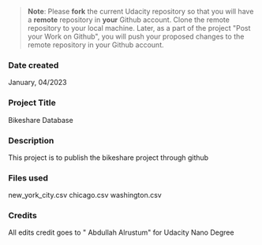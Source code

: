 >**Note**: Please **fork** the current Udacity repository so that you will have a **remote** repository in **your** Github account. Clone the remote repository to your local machine. Later, as a part of the project "Post your Work on Github", you will push your proposed changes to the remote repository in your Github account.

### Date created
January, 04/2023

### Project Title
Bikeshare Database

### Description
This project is to publish the bikeshare project through github

### Files used
new_york_city.csv
chicago.csv
washington.csv

### Credits
All edits credit goes to " Abdullah Alrustum" for Udacity Nano Degree

